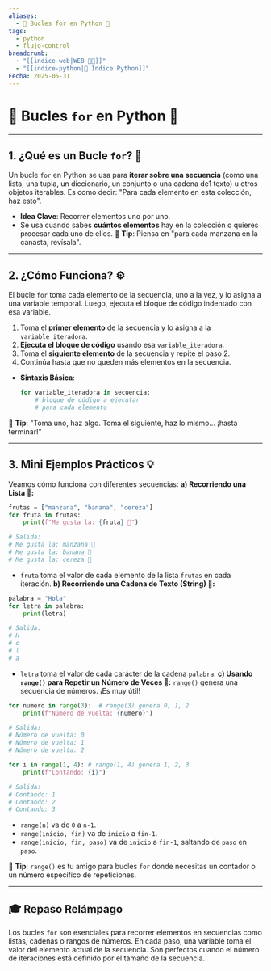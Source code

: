 ```yaml
---
aliases:
  - 🔁 Bucles for en Python 🔁
tags:
  - python
  - flujo-control
breadcrumb:
  - "[[indice-web|WEB 🔗📝]]"
  - "[[indice-python|🐍 Índice Python]]"
Fecha: 2025-05-31
---
```

# 🔁 Bucles `for` en Python 🔁
---
## 1. ¿Qué es un Bucle `for`? 🤔
Un bucle `for` en Python se usa para **iterar sobre una secuencia** (como una lista, una tupla, un diccionario, un conjunto o una cadena de1 texto) u otros objetos iterables. Es como decir: "Para cada elemento en esta colección, haz esto".
- **Idea Clave**: Recorrer elementos uno por uno.
- Se usa cuando sabes **cuántos elementos** hay en la colección o quieres procesar cada uno de ellos.
📌 **Tip**: Piensa en "para cada manzana en la canasta, revísala".

---
## 2. ¿Cómo Funciona? ⚙️
El bucle `for` toma cada elemento de la secuencia, uno a la vez, y lo asigna a una variable temporal. Luego, ejecuta el bloque de código indentado con esa variable.
1. Toma el **primer elemento** de la secuencia y lo asigna a la `variable_iteradora`.
2. **Ejecuta el bloque de código** usando esa `variable_iteradora`.
3. Toma el **siguiente elemento** de la secuencia y repite el paso 2.
4. Continúa hasta que no queden más elementos en la secuencia.
- **Sintaxis Básica**:
    ```python
    for variable_iteradora in secuencia:
        # bloque de código a ejecutar
        # para cada elemento
    ```
🧠 **Tip**: "Toma uno, haz algo. Toma el siguiente, haz lo mismo... ¡hasta terminar!"

---
## 3. Mini Ejemplos Prácticos 💡
Veamos cómo funciona con diferentes secuencias:
**a) Recorriendo una Lista 📝:**
```python
frutas = ["manzana", "banana", "cereza"]
for fruta in frutas:
    print(f"Me gusta la: {fruta} 🍎")

# Salida:
# Me gusta la: manzana 🍎
# Me gusta la: banana 🍎
# Me gusta la: cereza 🍎
```
- `fruta` toma el valor de cada elemento de la lista `frutas` en cada iteración.
**b) Recorriendo una Cadena de Texto (String) 🧵:**
```python
palabra = "Hola"
for letra in palabra:
    print(letra)

# Salida:
# H
# o
# l
# a
```
- `letra` toma el valor de cada carácter de la cadena `palabra`.
**c) Usando `range()` para Repetir un Número de Veces 🔢:**
`range()` genera una secuencia de números. ¡Es muy útil!
```python
for numero in range(3):  # range(3) genera 0, 1, 2
    print(f"Número de vuelta: {numero}")

# Salida:
# Número de vuelta: 0
# Número de vuelta: 1
# Número de vuelta: 2

for i in range(1, 4): # range(1, 4) genera 1, 2, 3
    print(f"Contando: {i}")

# Salida:
# Contando: 1
# Contando: 2
# Contando: 3
```
- `range(n)` va de `0` a `n-1`.
- `range(inicio, fin)` va de `inicio` a `fin-1`.
- `range(inicio, fin, paso)` va de `inicio` a `fin-1`, saltando de `paso` en `paso`.

📘 **Tip**: `range()` es tu amigo para bucles `for` donde necesitas un contador o un número específico de repeticiones.

---
## 🎓 Repaso Relámpago
Los bucles `for` son esenciales para recorrer elementos en secuencias como listas, cadenas o rangos de números. En cada paso, una variable toma el valor del elemento actual de la secuencia. Son perfectos cuando el número de iteraciones está definido por el tamaño de la secuencia.